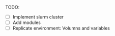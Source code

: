 TODO:

- [ ] Implement slurm cluster
- [ ] Add modules
- [ ] Replicate environment: Volumns and variables

